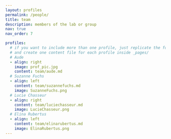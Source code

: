 ```yaml
---
layout: profiles
permalink: /people/
title: team
description: members of the lab or group
nav: true
nav_order: 7

profiles:
  # if you want to include more than one profile, just replicate the following block
  # and create one content file for each profile inside _pages/
  # Aude
  - align: right
    image: prof_pic.jpg
    content: team/aude.md
  # Suzanne Fuchs
  - align: left
    content: team/suzannefuchs.md
    image: SuzanneFuchs.png
  # Lucie Chasseur
  - align: right
    content: team/luciechasseur.md
    image: LucieChasseur.png
  # Elina Rubertus
  - align: left
    content: team/elinarubertus.md
    image: ElinaRubertus.png
---
```

